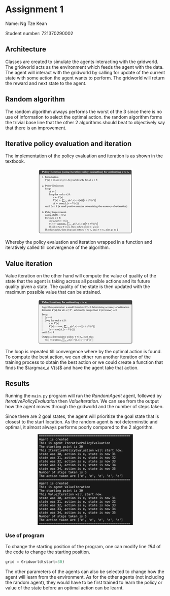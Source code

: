 # Assignment 1

Name: Ng Tze Kean

Student number: 721370290002

## Architecture

Classes are created to simulate the agents interacting with the gridworld. The
gridworld acts as the environment which feeds the agent with the data. The agent
will interact with the gridworld by calling for update of the current state with
some action the agent wants to perform. The gridworld will return the reward and
next state to the agent.

## Random algorithm

The random algorithm always performs the worst of the 3 since there is no use of
information to select the optimal action. the random algorithm forms the trivial
base line that the other 2 algorithms should beat to objectively say that there
is an improvement.

## Iterative policy evaluation and iteration

The implementation of the policy evaluation and iteration is as shown in the
textbook.

<img src="image.png" alt="image" style="width:300px;height:auto;
margin-left:auto;margin-right:auto;display:block;">

Whereby the policy evaluation and iteration wrapped in a function and
iteratively called till convergence of the algorithm.

## Value iteration

Value iteration on the other hand will compute the value of quality of the state
that the agent is taking across all possible actions and its future quality
given a state. The quality of the state is then updated with the maximum
possible value that can be attained.

<img src="image-1.png" alt="image" style="width:300px;height:auto;
margin-left:auto;margin-right:auto;display:block;">

The loop is repeated till convergence where by the optimal action is found. To
compute the best action, we can either run another iteration of the training
process to obtain the best action or we could create a function that finds the
$\argmax_a V(s)$ and have the agent take that action.

## Results

Running the `main.py` program will run the _RandomAgent_ agent, followed by
_IterativePolicyEvaluation_ then _ValueIteration_. We can see from the output
how the agent moves through the gridworld and the number of steps taken.

Since there are 2 goal states, the agent will prioritize the goal state that is
closest to the start location. As the random agent is not determinstic and
optimal, it almost always performs poorly compared to the 2 algorithm.

<img src="image-2.png" alt="image" style="width:300px;height:auto;
margin-left:auto;margin-right:auto;display:block;">

### Use of program

To change the starting position of the program, one can modify line _184_ of the
code to change the starting position.

```python
grid = Gridworld(start=30)
```

The other parameters of the agents can also be selected to change how the agent
will learn from the environment. As for the other agents (not including the
random agent), they would have to be first trained to learn the policy or value
of the state before an optimal action can be learnt.
